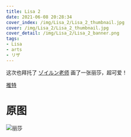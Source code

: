 ```yaml
---
title: Lisa 2
date: 2021-06-08 20:28:34
cover_index: /img/Lisa_2/Lisa_2_thumbnail.jpg
cover: /img/Lisa_2/Lisa_2_thumbnail.jpg
cover_detail: /img/Lisa_2/Lisa_2_banner.png
tags:
- Lisa
- arts
- リザ
---
```


这次也拜托了 [ゾイルン老师](https://twitter.com/Zoirun) 画了一张丽莎，超可爱！

[推特](https://twitter.com/ddvd233/status/1402136483692089345)

# 原图

![丽莎](/img/Lisa_2/Lisa_2_full.png)

